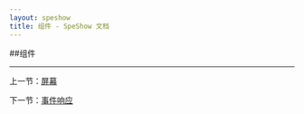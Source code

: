 ```yaml
---
layout: speshow
title: 组件 - SpeShow 文档
---
```


##组件

***********************************************************************

上一节：[屏幕](screen.html)

下一节：[事件响应](event.html)